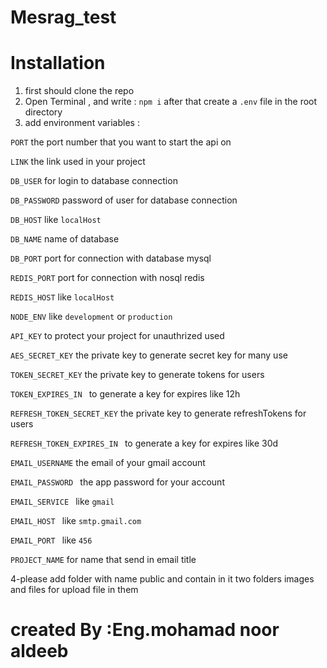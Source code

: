 # Mesrag_test

# Installation
1. first should clone the repo
2. Open Terminal , and write : `npm i` after that create a `.env` file in the root directory
3. add environment variables :
   
`PORT` the port number that you want to start the api on

`LINK` the link used in your project

`DB_USER` for login to database connection 

`DB_PASSWORD` password of user for database connection 

`DB_HOST` like `localHost`

`DB_NAME` name of database 

`DB_PORT` port for connection with database mysql

`REDIS_PORT` port for connection with nosql redis

`REDIS_HOST` like `localHost`

`NODE_ENV`  like `development` or `production`

`API_KEY`  to protect your project for unauthrized used

`AES_SECRET_KEY`  the private key to generate secret key for many use

`TOKEN_SECRET_KEY`  the private key to generate tokens for users

`TOKEN_EXPIRES_IN `  to generate a key for expires like  12h

`REFRESH_TOKEN_SECRET_KEY`  the private key to generate  refreshTokens for users

`REFRESH_TOKEN_EXPIRES_IN `  to generate a key for expires like  30d

`EMAIL_USERNAME` the email of your gmail account 

`EMAIL_PASSWORD ` the app password for your account

`EMAIL_SERVICE ` like `gmail`

`EMAIL_HOST ` like `smtp.gmail.com`

`EMAIL_PORT ` like `456`

`PROJECT_NAME` for name that send in email title

4-please add folder with name public and contain in it two folders images and files for upload file in them
# created By :Eng.mohamad noor aldeeb 
